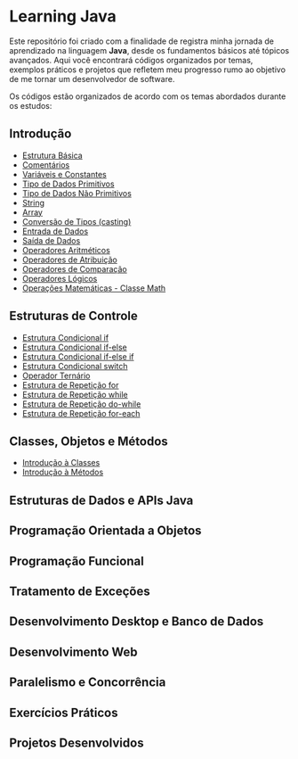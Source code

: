 # Learning Java

Este repositório foi criado com a finalidade de registra minha jornada de aprendizado na linguagem **Java**, desde os fundamentos básicos até tópicos avançados. Aqui você encontrará códigos organizados por temas, exemplos práticos e projetos que refletem meu progresso rumo ao objetivo de me tornar um desenvolvedor de software.

Os códigos estão organizados de acordo com os temas abordados durante os estudos:

## Introdução

- [Estrutura Básica](/modulo1-fundamentos/src/secao1_introducao/EstruturaBasica.java) 
- [Comentários](/modulo1-fundamentos/src/secao1_introducao/)
- [Variáveis e Constantes](/modulo1-fundamentos/src/secao1_introducao/Variaveis.java)
- [Tipo de Dados Primitivos](/modulo1-fundamentos/src/secao1_introducao/TipoDeDadosPrimitivos.java)
- [Tipo de Dados Não Primitivos](modulo1-fundamentos/src/secao1_introducao/TipoDeDadosPrimitivos.java)
- [String](modulo1-fundamentos/src/secao1_introducao/TipoString.java)
- [Array](modulo1-fundamentos/src/secao1_introducao/IntroducaoArray.java)
- [Conversão de Tipos (casting)](modulo1-fundamentos/src/secao1_introducao/ConversaoDeTipos.java)
- [Entrada de Dados](modulo1-fundamentos/src/secao1_introducao/EntradaDeDados.java)
- [Saída de Dados](modulo1-fundamentos/src/secao1_introducao/SaidaDeDados.java)
- [Operadores Aritméticos ](modulo1-fundamentos/src/secao1_introducao/OperadoresArtmeticos.java)
- [Operadores de Atribuição ](modulo1-fundamentos/src/secao1_introducao/OperadoresAtribuicao.java)
- [Operadores de Comparação ](modulo1-fundamentos/src/secao1_introducao/OperadoresComparacao.java)
- [Operadores Lógicos ](modulo1-fundamentos/src/secao1_introducao/OperadoresLogicos.java)
- [Operações Matemáticas - Classe Math](modulo1-fundamentos/src/secao1_introducao/OperacoesMatematicas.java)

## Estruturas de Controle

- [Estrutura Condicional if](modulo1-fundamentos/src/secao2_estruturas_de_controle/CondicionalIf.java)
- [Estrutura Condicional if-else](modulo1-fundamentos/src/secao2_estruturas_de_controle/CondicionalIfElse.java)
- [Estrutura Condicional if-else if](modulo1-fundamentos/src/secao2_estruturas_de_controle/CondicionalIfElseIf.java)
- [Estrutura Condicional switch](modulo1-fundamentos/src/secao2_estruturas_de_controle/CondicionalSwitch.java)
- [Operador Ternário](modulo1-fundamentos/src/secao2_estruturas_de_controle/OperadorTernario.java)
- [Estrutura de Repetição for](modulo1-fundamentos/src/secao2_estruturas_de_controle/LoopFor.java)
- [Estrutura de Repetição while](modulo1-fundamentos/src/secao2_estruturas_de_controle/LoopWhile.java)
- [Estrutura de Repetição do-while](modulo1-fundamentos/src/secao2_estruturas_de_controle/LoopDoWhile.java)
- [Estrutura de Repetição for-each](modulo1-fundamentos/src/secao2_estruturas_de_controle/LoopForEach.java)

## Classes, Objetos e Métodos

- [Introdução à Classes]()
- [Introdução à Métodos]()

## Estruturas de Dados e APIs Java



## Programação Orientada a Objetos



## Programação Funcional



## Tratamento de Exceções



## Desenvolvimento Desktop e Banco de Dados



## Desenvolvimento Web



## Paralelismo e Concorrência



## Exercícios Práticos



## Projetos Desenvolvidos


